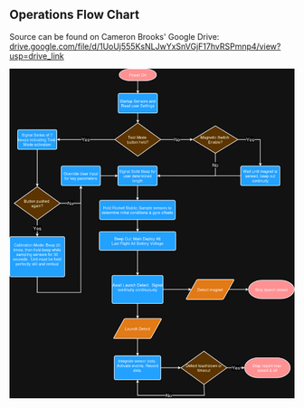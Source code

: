 ## Operations Flow Chart

Source can be found on Cameron Brooks' Google Drive: [drive.google.com/file/d/1UoUj555KsNLJwYxSnVGjF17hvRSPmnp4/view?usp=drive_link](https://drive.google.com/file/d/1UoUj555KsNLJwYxSnVGjF17hvRSPmnp4/view?usp=drive_link)

![Operations_Flow_Chart_v1](Operations_Flow_Chart_v1.png)